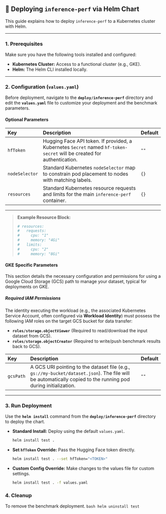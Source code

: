 ## 🚀 Deploying `inference-perf` via Helm Chart

This guide explains how to deploy `inference-perf` to a Kubernetes cluster with Helm.

---

### 1. Prerequisites

Make sure you have the following tools installed and configured:

* **Kubernetes Cluster:** Access to a functional cluster (e.g., GKE).
* **Helm:** The Helm CLI installed locally.

---

### 2. Configuration (`values.yaml`)

Before deployment, navigate to the **`deploy/inference-perf`** directory and edit the **`values.yaml`** file to customize your deployment and the benchmark parameters.

#### Optional Parameters

| Key | Description | Default |
| :--- | :--- | :--- |
| `hfToken` | Hugging Face API token. If provided, a Kubernetes `Secret` named `hf-token-secret` will be created for authentication. | `""` |
| `nodeSelector` |  Standard Kubernetes `nodeSelector` map to constrain pod placement to nodes with matching labels. | `{}` |
| `resources` | Standard Kubernetes resource requests and limits for the main `inference-perf` container. | `{}` |
---

> **Example Resource Block:**
> ```yaml
> # resources:
> #   requests:
> #     cpu: "1"
> #     memory: "4Gi"
> #   limits:
> #     cpu: "2"
> #     memory: "8Gi"
> ```

#### GKE Specific Parameters

This section details the necessary configuration and permissions for using a Google Cloud Storage (GCS) path to manage your dataset, typical for deployments on GKE.

##### Required IAM Permissions

The identity executing the workload (e.g., the associated Kubernetes Service Account, often configured via **Workload Identity**) must possess the following IAM roles on the target GCS bucket for data transfer:

* **`roles/storage.objectViewer`** (Required to read/download the input dataset from GCS).
* **`roles/storage.objectCreator`** (Required to write/push benchmark results back to GCS).


| Key | Description | Default |
| :--- | :--- | :--- |
| `gcsPath` | A GCS URI pointing to the dataset file (e.g., `gs://my-bucket/dataset.json`). The file will be automatically copied to the running pod during initialization. | `""` |

---

### 3. Run Deployment

Use the **`helm install`** command from the **`deploy/inference-perf`** directory to deploy the chart.

* **Standard Install:** Deploy using the default `values.yaml`.
    ```bash
    helm install test .
    ```

* **Set `hfToken` Override:** Pass the Hugging Face token directly.
    ```bash
    helm install test . --set hfToken="<TOKEN>"
    ```

* **Custom Config Override:** Make changes to the values file for custom settings.
    ```bash
    helm install test . -f values.yaml
    ```

### 4. Cleanup

To remove the benchmark deployment.
    ```bash
    helm uninstall test
    ```